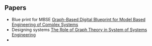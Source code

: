 ## Papers
- Blue print for MBSE [Graph-Based Digital Blueprint for Model Based Engineering of Complex Systems](https://www.omgsysml.org/Graphs_MBE_INCOSE_IS_Bajaj-et-al.pdf)
- Designing systems [The Role of Graph Theory in System of Systems Engineering](https://ieeexplore.ieee.org/stamp/stamp.jsp?tp=&arnumber=7460889)
- 
